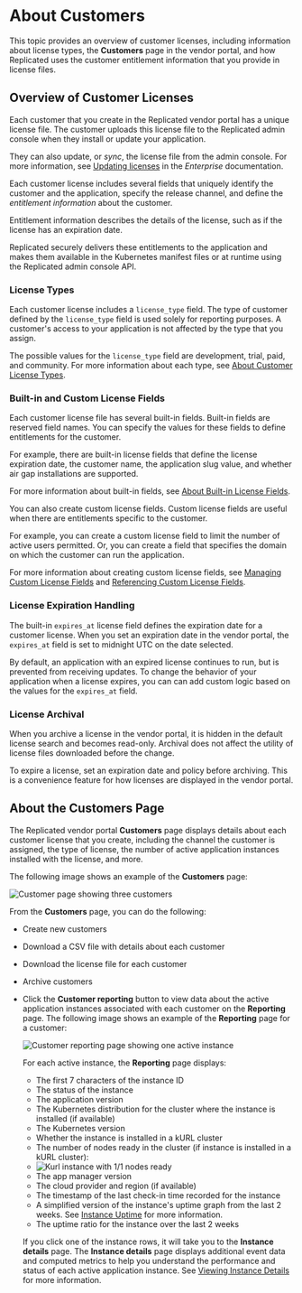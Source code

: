 # About Customers

This topic provides an overview of customer licenses, including information about license types, the **Customers** page in the vendor portal, and how Replicated uses the customer entitlement information that you provide in license files.

## Overview of Customer Licenses

Each customer that you create in the Replicated vendor portal has a unique license
file. The customer uploads this license file to the Replicated admin console when
they install or update your application.

They can also update, or _sync_, the license file from the admin console. For more
information, see [Updating licenses](../enterprise/updating-licenses) in the _Enterprise_
documentation.

Each customer license includes several fields that uniquely identify the customer
and the application, specify the release channel, and define the _entitlement information_
about the customer.

Entitlement information describes the details of the license, such as if the license
has an expiration date.

Replicated securely delivers these entitlements to the application and makes them
available in the Kubernetes manifest files or at runtime using the Replicated admin
console API.

### License Types

Each customer license includes a `license_type` field. The type of customer defined
by the `license_type` field is used solely for reporting purposes. A customer's
access to your application is not affected by the type that you assign.

The possible values for the `license_type` field are development, trial, paid, and
community. For more information about each type, see [About Customer License Types](licenses-about-types).
### Built-in and Custom License Fields

Each customer license file has several built-in fields. Built-in fields are reserved
field names. You can specify the values for these fields to define entitlements
for the customer.

For example, there are built-in license fields that define the license expiration
date, the customer name, the application slug value, and whether air gap installations
are supported.

For more information about built-in fields, see [About Built-in License Fields](licenses-using-builtin-fields).

You can also create custom license fields. Custom license fields are useful when
there are entitlements specific to the customer.

For example, you can create a custom license field to limit the number of active
users permitted. Or, you can create a field that specifies the domain on which
the customer can run the application.

For more information about creating custom license fields, see [Managing Custom License Fields](licenses-adding-custom-fields)
and [Referencing Custom License Fields](licenses-referencing-fields).

### License Expiration Handling

The built-in `expires_at` license field defines the expiration date for a customer license. When you set an expiration date in the vendor portal, the `expires_at` field is set to midnight UTC on the date selected.

By default, an application with an expired license continues to run, but is prevented from receiving updates. To change the behavior of your application when a license expires, you can can add custom logic based on the values for the `expires_at` field.

### License Archival

When you archive a license in the vendor portal, it is hidden in the default license
search and becomes read-only. Archival does not affect the utility of license files
downloaded before the change.

To expire a license, set an expiration date and policy before archiving.
This is a convenience feature for how licenses are displayed in the vendor portal.

## About the Customers Page

The Replicated vendor portal **Customers** page displays details about each customer license that you create, including the channel the customer is assigned, the type of license, the number of active application instances installed with the license, and more.

The following image shows an example of the **Customers** page:

![Customer page showing three customers](/images/customer-page.png)

From the **Customers** page, you can do the following:
* Create new customers
* Download a CSV file with details about each customer
* Download the license file for each customer
* Archive customers
* Click the **Customer reporting** button to view data about the active application instances associated with each customer on the **Reporting** page. The following image shows an example of the **Reporting** page for a customer:

   ![Customer reporting page showing one active instance](/images/customer-reporting-page.png)

  For each active instance, the **Reporting** page displays:
  * The first 7 characters of the instance ID
  * The status of the instance
  * The application version
  * The Kubernetes distribution for the cluster where the instance is installed (if available)
  * The Kubernetes version
  * Whether the instance is installed in a kURL cluster
  * The number of nodes ready in the cluster (if instance is installed in a kURL cluster):
   * ![Kurl instance with 1/1 nodes ready](/images/kurl-instance-row.png)
  * The app manager version
  * The cloud provider and region (if available)
  * The timestamp of the last check-in time recorded for the instance
  * A simplified version of the instance's uptime graph from the last 2 weeks. See [Instance Uptime](https://docs.replicated.com/vendor/instance-insights-details#instance-uptime) for more information.
  * The uptime ratio for the instance over the last 2 weeks
  
  If you click one of the instance rows, it will take you to the **Instance details** page. The **Instance details** page displays additional event data and computed metrics to help you understand the performance and status of each active application instance. See [Viewing Instance Details](https://docs.replicated.com/vendor/instance-insights-details) for more information.

   
